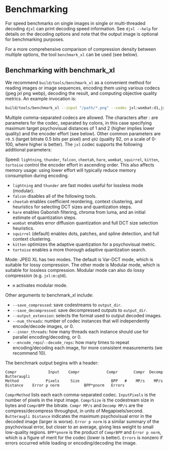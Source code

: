 # Benchmarking

For speed benchmarks on single images in single or multi-threaded decoding
`djxl` can print decoding speed information. See `djxl --help` for details
on the decoding options and note that the output image is optional for
benchmarking purposes.

For a more comprehensive comparison of compression density between multiple
options, the tool `benchmark_xl` can be used (see below).

## Benchmarking with benchmark_xl

We recommend `build/tools/benchmark_xl` as a convenient method for reading
images or image sequences, encoding them using various codecs (jpeg jxl png
webp), decoding the result, and computing objective quality metrics. An example
invocation is:

```bash
build/tools/benchmark_xl --input "/path/*.png" --codec jxl:wombat:d1,jxl:cheetah:d2
```

Multiple comma-separated codecs are allowed. The characters after : are
parameters for the codec, separated by colons, in this case specifying maximum
target psychovisual distances of 1 and 2 (higher implies lower quality) and
the encoder effort (see below). Other common parameters are `r0.5` (target
bitrate 0.5 bits per pixel) and `q92` (quality 92, on a scale of 0-100, where
higher is better). The `jxl` codec supports the following additional parameters:

Speed: `lightning`, `thunder`, `falcon`, `cheetah`, `hare`, `wombat`, `squirrel`,
`kitten`, `tortoise` control the encoder effort in ascending order. This also
affects memory usage: using lower effort will typically reduce memory consumption
during encoding.

*   `lightning` and `thunder` are fast modes useful for lossless mode (modular).
*   `falcon` disables all of the following tools.
*   `cheetah` enables coefficient reordering, context clustering, and heuristics
    for selecting DCT sizes and quantization steps.
*   `hare` enables Gaborish filtering, chroma from luma, and an initial estimate
    of quantization steps.
*   `wombat` enables error diffusion quantization and full DCT size selection
    heuristics.
*   `squirrel` (default) enables dots, patches, and spline detection, and full
    context clustering.
*   `kitten` optimizes the adaptive quantization for a psychovisual metric.
*   `tortoise` enables a more thorough adaptive quantization search.

Mode: JPEG XL has two modes. The default is Var-DCT mode, which is suitable for
lossy compression. The other mode is Modular mode, which is suitable for lossless
compression. Modular mode can also do lossy compression (e.g. `jxl:m:q50`).

*   `m` activates modular mode.

Other arguments to benchmark_xl include:

*   `--save_compressed`: save codestreams to `output_dir`.
*   `--save_decompressed`: save decompressed outputs to `output_dir`.
*   `--output_extension`: selects the format used to output decoded images.
*   `--num_threads`: number of codec instances that will independently
    encode/decode images, or 0.
*   `--inner_threads`: how many threads each instance should use for parallel
    encoding/decoding, or 0.
*   `--encode_reps`/`--decode_reps`: how many times to repeat encoding/decoding
    each image, for more consistent measurements (we recommend 10).

The benchmark output begins with a header:

```
Compr              Input    Compr            Compr       Compr  Decomp  Butteraugli
Method            Pixels     Size              BPP   #    MP/s    MP/s     Distance    Error p norm           BPP*pnorm   Errors
```

`ComprMethod` lists each each comma-separated codec. `InputPixels` is the number
of pixels in the input image. `ComprSize` is the codestream size in bytes and
`ComprBPP` the bitrate. `Compr MP/s` and `Decomp MP/s` are the
compress/decompress throughput, in units of Megapixels/second.
`Butteraugli Distance` indicates the maximum psychovisual error in the decoded
image (larger is worse). `Error p norm` is a similar summary of the psychovisual
error, but closer to an average, giving less weight to small low-quality
regions. `BPP*pnorm` is the product of `ComprBPP` and `Error p norm`, which is a
figure of merit for the codec (lower is better). `Errors` is nonzero if errors
occurred while loading or encoding/decoding the image.

